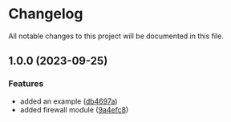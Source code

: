 # Changelog

All notable changes to this project will be documented in this file.

## 1.0.0 (2023-09-25)


### Features

* added an example ([db4697a](https://github.com/zoro16/terraform-hcloud-firewall/commit/db4697a2d84190842c6b21acc436615689532a4a))
* added firewall module ([9a4efc8](https://github.com/zoro16/terraform-hcloud-firewall/commit/9a4efc8d0dfe33927d43d59fb1580adf9f25a82d))
